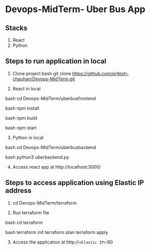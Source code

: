 # Devops-MidTerm- Uber Bus App

## Stacks

1. React
2. Python

## Steps to run application in local

1. Clone project
bash
git clone https://github.com/pritesh-chauhan/Devops-MidTerm.git


2. React in local

bash
cd Devops-MidTerm/uberbusfrontend


bash
npm install


bash
npm build


bash
npm start


3. Python in local

bash
cd Devops-MidTerm/uberbusbackend


bash
python3 uberbackend.py


4. Access react app at http://localhost:3000/

## Steps to access application using Elastic IP address

1. cd Devops-MidTerm/terraform

2. Run terraform file

bash
cd terraform

bash
terraform init
terraform plan
terraform apply

3. Access the application at http://`<Elastic IP>`:80